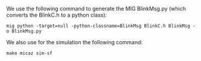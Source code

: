 We use the following command to generate the MIG BlinkMsg.py  (which converts the BlinkC.h to a python class):

    mig python -target=null -python-classname=BlinkMsg BlinkC.h BlinkMsg -o BlinkMsg.py

We also use for the simulation the following command:

    make micaz sim-sf
